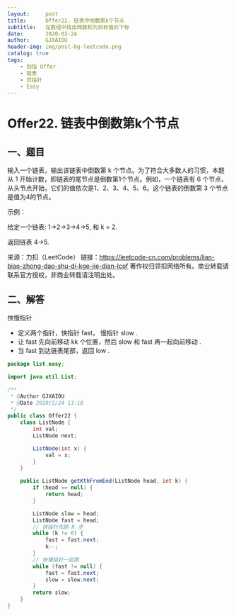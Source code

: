 ```yaml
---
layout:     post
title:      Offer22. 链表中倒数第k个节点
subtitle:   在数组中找出两数和为目标值的下标
date:       2020-02-24
author:     GJXAIOU
header-img: img/post-bg-leetcode.png
catalog: true
tags:
    - 剑指 Offer
    - 链表
	- 双指针
    - Easy 
---
```


# Offer22. 链表中倒数第k个节点

## 一、题目

输入一个链表，输出该链表中倒数第 k 个节点。为了符合大多数人的习惯，本题从 1 开始计数，即链表的尾节点是倒数第1个节点。例如，一个链表有 6 个节点，从头节点开始，它们的值依次是1、2、3、4、5、6。这个链表的倒数第 3 个节点是值为4的节点。

 

示例：

给定一个链表: 1->2->3->4->5, 和 k = 2.

返回链表 4->5.

来源：力扣（LeetCode）
链接：https://leetcode-cn.com/problems/lian-biao-zhong-dao-shu-di-kge-jie-dian-lcof
著作权归领扣网络所有。商业转载请联系官方授权，非商业转载请注明出处。



## 二、解答

快慢指针

- 定义两个指针，快指针 fast， 慢指针 slow .
- 让 fast 先向前移动 kk 个位置，然后 slow 和 fast 再一起向前移动 .
- 当 fast 到达链表尾部，返回 low .

```java
package list.easy;

import java.util.List;

/**
 * @Author GJXAIOU
 * @Date 2020/2/24 13:18
 */
public class Offer22 {
    class ListNode {
        int val;
        ListNode next;

        ListNode(int x) {
            val = x;
        }
    }

    public ListNode getKthFromEnd(ListNode head, int k) {
        if (head == null) {
            return head;
        }

        ListNode slow = head;
        ListNode fast = head;
        // 快指针先跑 K 步
        while (k != 0) {
            fast = fast.next;
            k--;
        }
        // 快慢指针一起跑
        while (fast != null) {
            fast = fast.next;
            slow = slow.next;
        }
        return slow;
    }
}

```

